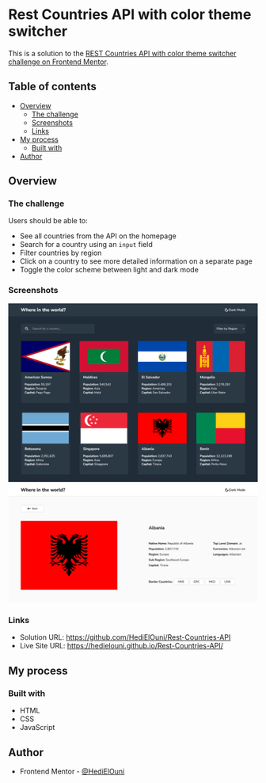 # Rest Countries API with color theme switcher

This is a solution to the [REST Countries API with color theme switcher challenge on Frontend Mentor](https://www.frontendmentor.io/challenges/rest-countries-api-with-color-theme-switcher-5cacc469fec04111f7b848ca).

## Table of contents

- [Overview](#overview)
  - [The challenge](#the-challenge)
  - [Screenshots](#screenshots)
  - [Links](#links)
- [My process](#my-process)
  - [Built with](#built-with)
- [Author](#author)

## Overview

### The challenge

Users should be able to:

- See all countries from the API on the homepage
- Search for a country using an `input` field
- Filter countries by region
- Click on a country to see more detailed information on a separate page
- Toggle the color scheme between light and dark mode

### Screenshots

![](./Design/screenshot1.png)
![](./Design/screenshot2.png)

### Links

- Solution URL: https://github.com/HediElOuni/Rest-Countries-API
- Live Site URL: https://hedielouni.github.io/Rest-Countries-API/

## My process

### Built with

- HTML
- CSS
- JavaScript

## Author

- Frontend Mentor - [@HediElOuni](https://www.frontendmentor.io/profile/HediElOuni)
